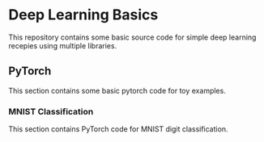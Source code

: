 # Deep Learning Basics
This repository contains some basic source code for simple deep learning recepies using multiple libraries.
## PyTorch
This section contains some basic pytorch code for toy examples.
### MNIST Classification
This section contains PyTorch code for MNIST digit classification.